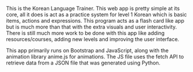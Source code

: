 This is the Korean Language Trainer. This web app is pretty simple at its core, all it does is act as a practice system for level 1 Korean which is basic items, actions and expressions. This program acts as a flash card like app but is much more than that with the extra visuals and user interactivity. There is still much more work to be done with this app like adding resources/courses, adding new levels and improving the user interface.

This app primarily runs on Bootstrap and JavaScript, along with the animation library anime.js for animations. The JS file uses the fetch API to retrieve data from a JSON file that was generated using Python.